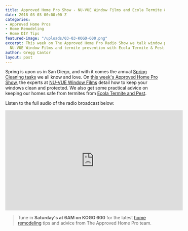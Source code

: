 ```yaml
---
title: Approved Home Pro Show - NU-VUE Window Films and Ecola Termite & Pest
date: 2018-03-03 00:00:00 Z
categories:
- Approved Home Pros
- Home Remodeling
- Home DIY Tips
featured-image: "/uploads/03-03-KOGO-600.png"
excerpt: This week on The Approved Home Pro Radio Show we talk window protection with
  NU-VUE Window Films and termite prevention with Ecola Termite & Pest.
author: Gregg Cantor
layout: post
---
```


Spring is upon us in San Diego, and with it comes the annual [Spring Cleaning tasks](/spring-cleaning-tips-for-your-outdoor-space/) we all know and love. On [this week's Approved Home Pro Show](https://www.sandiegoapprovedhomepros.com/blog/approved-home-pro-radio-show-nu-vue-window-films-ecola-termite-pest/), the experts at [NU-VUE Window Films](https://nuvuewindowfilms.com/) detail how to keep your windows clean and protected. We also get some practical advice on keeping our homes safe from termites from [Ecola Termite and Pest](http://www.ecolatermite.com/index.php).

Listen to the full audio of the radio broadcast below:

<div class="flex-video">
  <iframe width="560" height="315" src="https://www.youtube.com/embed/MPyEWfj5jqo?rel=0&amp;showinfo=0" frameborder="0" allowfullscreen></iframe>
</div>

> Tune in **Saturday's at 6AM on KOGO 600** for the latest [home remodeling](/san-diego-home-remodel-services) tips and advice from The Approved Home Pro team.
